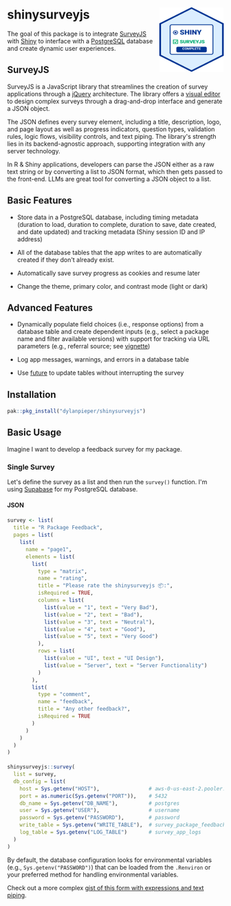 # shinysurveyjs<img src="man/figures/SSJS-Hex.svg" alt="A hexagonal logo for the R package shinysurveyjs, styled in the traditional R package hexagon sticker format" align="right" width="150" height="150"/>

The goal of this package is to integrate [SurveyJS](https://surveyjs.io/) with [Shiny](https://shiny.posit.co/) to interface with a [PostgreSQL](https://www.postgresql.org/) database and create dynamic user experiences.

## SurveyJS

SurveyJS is a JavaScript library that streamlines the creation of survey applications through a [jQuery](https://www.npmjs.com/package/survey-jquery) architecture. The library offers a [visual editor](https://surveyjs.io/create-free-survey) to design complex surveys through a drag-and-drop interface and generate a JSON object.

The JSON defines every survey element, including a title, description, logo, and page layout as well as progress indicators, question types, validation rules, logic flows, visibility controls, and text piping. The library's strength lies in its backend-agnostic approach, supporting integration with any server technology.

In R & Shiny applications, developers can parse the JSON either as a raw text string or by converting a list to JSON format, which then gets passed to the front-end. LLMs are great tool for converting a JSON object to a list.

## Basic Features

-   Store data in a PostgreSQL database, including timing metadata (duration to load, duration to complete, duration to save, date created, and date updated) and tracking metadata (Shiny session ID and IP address)

-   All of the database tables that the app writes to are automatically created if they don't already exist.

-   Automatically save survey progress as cookies and resume later

-   Change the theme, primary color, and contrast mode (light or dark)

## Advanced Features

-   Dynamically populate field choices (i.e., response options) from a database table and create dependent inputs (e.g., select a package name and filter available versions) with support for tracking via URL parameters (e.g., referral source; see [vignette](articles/dynamic_field_config.html))

-   Log app messages, warnings, and errors in a database table

-   Use [future](https://future.futureverse.org/) to update tables without interrupting the survey

## Installation

``` r
pak::pkg_install("dylanpieper/shinysurveyjs")
```

## Basic Usage

Imagine I want to develop a feedback survey for my package.

### Single Survey

Let's define the survey as a list and then run the `survey()` function. I'm using [Supabase](https://supabase.com/) for my PostgreSQL database.

#### JSON

``` r
survey <- list(
  title = "R Package Feedback",
  pages = list(
    list(
      name = "page1",
      elements = list(
        list(
          type = "matrix",
          name = "rating",
          title = "Please rate the shinysurveyjs 📦:",
          isRequired = TRUE,
          columns = list(
            list(value = "1", text = "Very Bad"),
            list(value = "2", text = "Bad"),
            list(value = "3", text = "Neutral"),
            list(value = "4", text = "Good"),
            list(value = "5", text = "Very Good")
          ),
          rows = list(
            list(value = "UI", text = "UI Design"),
            list(value = "Server", text = "Server Functionality")
          )
        ),
        list(
          type = "comment",
          name = "feedback",
          title = "Any other feedback?",
          isRequired = TRUE
        )
      )
    )
  )
)

shinysurveyjs::survey(
  list = survey,
  db_config = list(
    host = Sys.getenv("HOST"),                # aws-0-us-east-2.pooler.supabase.com
    port = as.numeric(Sys.getenv("PORT")),    # 5432
    db_name = Sys.getenv("DB_NAME"),          # postgres
    user = Sys.getenv("USER"),                # username
    password = Sys.getenv("PASSWORD"),        # password
    write_table = Sys.getenv("WRITE_TABLE"),  # survey_package_feedback
    log_table = Sys.getenv("LOG_TABLE")       # survey_app_logs
  )
)
```

By default, the database configuration looks for environmental variables (e.g., `Sys.getenv("PASSWORD")`) that can be loaded from the `.Renviron` or your preferred method for handling environmental variables.

Check out a more complex [gist of this form with expressions and text piping](https://gist.github.com/dylanpieper/c570dba08f03daa25445dfe5aea9ab15).
